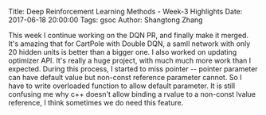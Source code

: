 Title: Deep Reinforcement Learning Methods - Week-3 Highlights
Date: 2017-06-18 20:00:00
Tags: gsoc
Author: Shangtong Zhang

This week I continue working on the DQN PR, and finally make it merged. It's amazing that for CartPole with Double DQN, a samll network with only 20 hidden units is better than a bigger one. I also worked on updating optimizer API. It's really a huge project, with much much more work than I expected. During this process, I started to miss pointer -- pointer parameter can have default value but non-const reference parameter cannot. So I have to write overloaded function to allow default parameter. It is still confusing me why c++ doesn't allow binding a rvalue to a non-const lvalue reference, I think sometimes we do need this feature.
